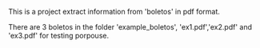 This is a project extract information from 'boletos' in pdf format.

There are 3 boletos in the folder 'example_boletos', 'ex1.pdf','ex2.pdf' and 'ex3.pdf' for testing porpouse.

